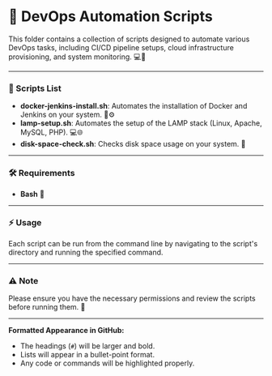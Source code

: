 # 🚀 DevOps Automation Scripts

This folder contains a collection of scripts designed to automate various DevOps tasks, including CI/CD pipeline setups, cloud infrastructure provisioning, and system monitoring. 💻🔧

---

### 📜 Scripts List
- **docker-jenkins-install.sh**: Automates the installation of Docker and Jenkins on your system. 🐳⚙️
- **lamp-setup.sh**: Automates the setup of the LAMP stack (Linux, Apache, MySQL, PHP). 💻🌐
- **disk-space-check.sh**: Checks disk space usage on your system. 💾

---

### 🛠️ Requirements
- **Bash** 🐚

---

### ⚡ Usage
Each script can be run from the command line by navigating to the script's directory and running the specified command.

---

### ⚠️ Note
Please ensure you have the necessary permissions and review the scripts before running them. 🚨

---

**Formatted Appearance in GitHub:**

- The headings (`#`) will be larger and bold.
- Lists will appear in a bullet-point format.
- Any code or commands will be highlighted properly.

